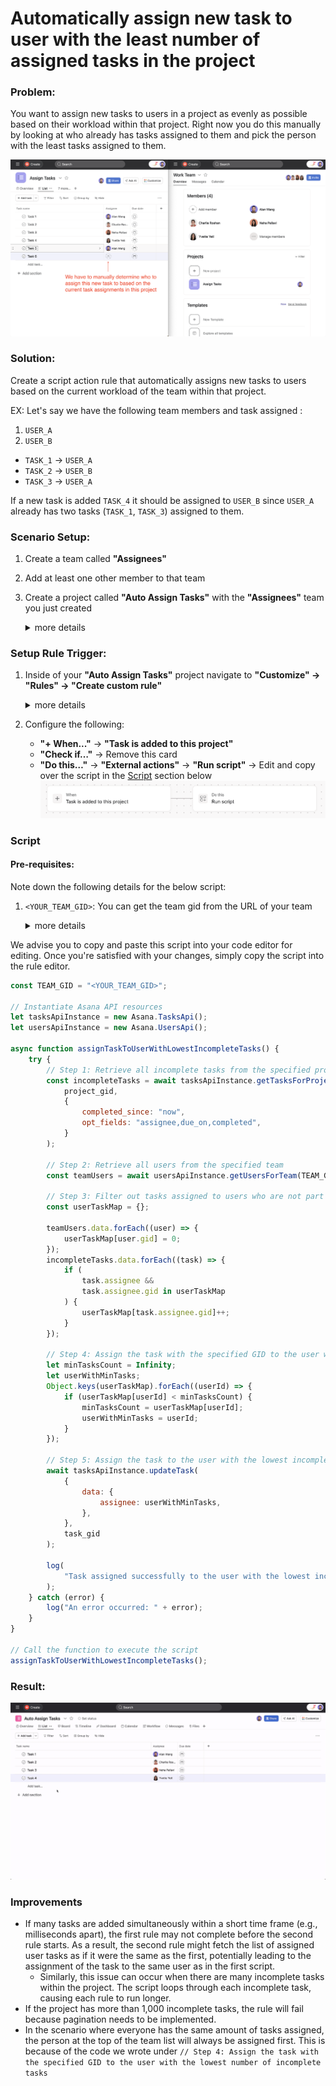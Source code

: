 # Automatically assign new task to user with the least number of assigned tasks in the project

### Problem:
You want to assign new tasks to users in a project as evenly as possible based on their workload within that project. Right now you do this manually by looking at who already has tasks assigned to them and pick the person with the least tasks assigned to them.

![manually assign task](../images/scripts/manual_task_assignment.png)

### Solution:

Create a script action rule that automatically assigns new tasks to users based on the current workload of the team within that project.

EX: Let's say we have the following team members and task assigned :

1. `USER_A`
2. `USER_B`

- `TASK_1` -> `USER_A`
- `TASK_2` -> `USER_B`
- `TASK_3` -> `USER_A`

If a new task is added `TASK_4` it should be assigned to `USER_B` since `USER_A` already has two tasks (`TASK_1`, `TASK_3`) assigned to them.

### Scenario Setup:

1. Create a team called **"Assignees"**
2. Add at least one other member to that team
3. Create a project called **"Auto Assign Tasks"** with the **"Assignees"** team you just created
   <details>
   <summary>more details</summary>

   ![Create Auto Assign Tasks project](../images/scripts/create_auto_assign_tasks_project.png)
   </details>
   
### Setup Rule Trigger:

1. Inside of your **"Auto Assign Tasks"** project navigate to **"Customize" -> "Rules" -> "Create custom rule"**
   <details>
   <summary>more details</summary>
   
   ![add a rule](../images/scripts/auto_assign_tasks_add_rule.png)
   ![create custom rule](../images/scripts/create_custom_rule_page.png)
   </details>
2. Configure the following:
   - **"+ When..."** -> **"Task is added to this project"**
   - **"Check if…"** -> Remove this card
   - **"Do this…"** -> **"External actions"** -> **"Run script"** -> Edit and copy over the script in the [Script](#script) section below
  ![task added to project rule](../images/scripts/task_added_to_project_rule.png)

### Script
#### Pre-requisites:

Note down the following details for the below script:

1. `<YOUR_TEAM_GID>`: You can get the team gid from the URL of your team
   <details>
   <summary>more details</summary>

   ![get the team gid](../images/scripts/team_gid.png)
   </details>

We advise you to copy and paste this script into your code editor for editing. Once you're satisfied with your changes, simply copy the script into the rule editor.

```javascript
const TEAM_GID = "<YOUR_TEAM_GID>";

// Instantiate Asana API resources
let tasksApiInstance = new Asana.TasksApi();
let usersApiInstance = new Asana.UsersApi();

async function assignTaskToUserWithLowestIncompleteTasks() {
    try {
        // Step 1: Retrieve all incomplete tasks from the specified project
        const incompleteTasks = await tasksApiInstance.getTasksForProject(
            project_gid,
            {
                completed_since: "now",
                opt_fields: "assignee,due_on,completed",
            }
        );

        // Step 2: Retrieve all users from the specified team
        const teamUsers = await usersApiInstance.getUsersForTeam(TEAM_GID);

        // Step 3: Filter out tasks assigned to users who are not part of the team
        const userTaskMap = {};

        teamUsers.data.forEach((user) => {
            userTaskMap[user.gid] = 0;
        });
        incompleteTasks.data.forEach((task) => {
            if (
                task.assignee &&
                task.assignee.gid in userTaskMap
            ) {
                userTaskMap[task.assignee.gid]++;
            }
        });

        // Step 4: Assign the task with the specified GID to the user with the lowest number of incomplete tasks
        let minTasksCount = Infinity;
        let userWithMinTasks;
        Object.keys(userTaskMap).forEach((userId) => {
            if (userTaskMap[userId] < minTasksCount) {
                minTasksCount = userTaskMap[userId];
                userWithMinTasks = userId;
            }
        });

        // Step 5: Assign the task to the user with the lowest incomplete tasks
        await tasksApiInstance.updateTask(
            {
                data: {
                    assignee: userWithMinTasks,
                },
            },
            task_gid
        );

        log(
            "Task assigned successfully to the user with the lowest incomplete tasks on the team."
        );
    } catch (error) {
        log("An error occurred: " + error);
    }
}

// Call the function to execute the script
assignTaskToUserWithLowestIncompleteTasks();

```

### Result:

![auto assign tasks demo](../images/scripts/assign_task_based_on_workload_demo.gif)

### Improvements
- If many tasks are added simultaneously within a short time frame (e.g., milliseconds apart), the first rule may not complete before the second rule starts. As a result, the second rule might fetch the list of assigned user tasks as if it were the same as the first, potentially leading to the assignment of the task to the same user as in the first script.
  - Similarly, this issue can occur when there are many incomplete tasks within the project. The script loops through each incomplete task, causing each rule to run longer.
- If the project has more than 1,000 incomplete tasks, the rule will fail because pagination needs to be implemented.
- In the scenario where everyone has the same amount of tasks assigned, the person at the top of the team list will always be assigned first. This is because of the code we wrote under `// Step 4: Assign the task with the specified GID to the user with the lowest number of incomplete tasks`